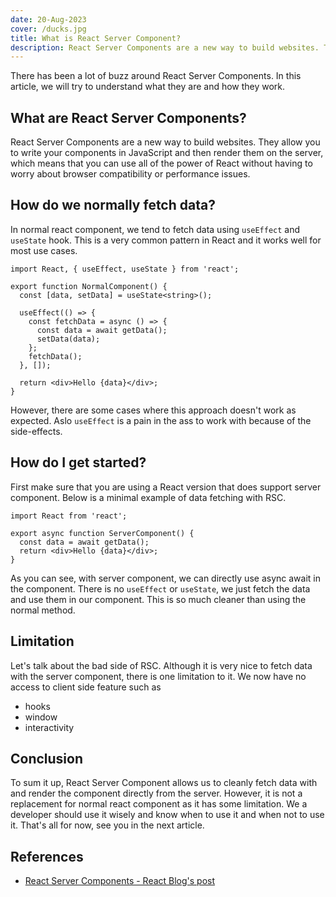 ```yaml
---
date: 20-Aug-2023
cover: /ducks.jpg
title: What is React Server Component?
description: React Server Components are a new way to build websites. They allow you to write your components in JavaScript and then render them on the server, which means that you can use all of the power of React without having to worry about browser compatibility or performance issues.
---
```


There has been a lot of buzz around React Server Components. In this article, we will try to understand what they are and how they work.

## What are React Server Components?

React Server Components are a new way to build websites. They allow you to write your components in JavaScript and then render them on the server, which means that you can use all of the power of React without having to worry about browser compatibility or performance issues.

## How do we normally fetch data?

In normal react component, we tend to fetch data using `useEffect` and `useState` hook. This is a very common pattern in React and it works well for most use cases.

```tsx [normal-component.tsx]
import React, { useEffect, useState } from 'react';

export function NormalComponent() {
  const [data, setData] = useState<string>();

  useEffect(() => {
    const fetchData = async () => {
      const data = await getData();
      setData(data);
    };
    fetchData();
  }, []);

  return <div>Hello {data}</div>;
}
```

However, there are some cases where this approach doesn't work as expected. Aslo `useEffect` is a pain in the ass to work with because of the side-effects.

## How do I get started?

First make sure that you are using a React version that does support server component. Below is a minimal example of data fetching with RSC.

```tsx [server-component.tsx]
import React from 'react';

export async function ServerComponent() {
  const data = await getData();
  return <div>Hello {data}</div>;
}
```

As you can see, with server component, we can directly use async await in the component. There is no `useEffect` or `useState`, we just fetch the data and use them in our component. This is so much cleaner than using the normal method.

## Limitation

Let's talk about the bad side of RSC. Although it is very nice to fetch data with the server component, there is one limitation to it. We now have no access to client side feature such as

- hooks
- window
- interactivity

## Conclusion

To sum it up, React Server Component allows us to cleanly fetch data with and render the component directly from the server. However, it is not a replacement for normal react component as it has some limitation.
We a developer should use it wisely and know when to use it and when not to use it. That's all for now, see you in the next article.

## References

- [React Server Components - React Blog's post](https://react.dev/blog/2023/03/22/react-labs-what-we-have-been-working-on-march-2023#react-server-components)
